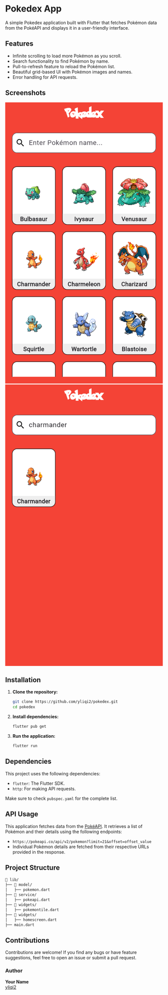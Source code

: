# Pokedex App

A simple Pokedex application built with Flutter that fetches Pokémon data from the PokéAPI and displays it in a user-friendly interface.

## Features

- Infinite scrolling to load more Pokémon as you scroll.
- Search functionality to find Pokémon by name.
- Pull-to-refresh feature to reload the Pokémon list.
- Beautiful grid-based UI with Pokémon images and names.
- Error handling for API requests.

## Screenshots

![Pokedex Screenshot](https://github.com/yliqi2/pokedex/blob/main/result/mainscreen.png)
![Pokedex Screenshot](https://github.com/yliqi2/pokedex/blob/main/result/searchbar.png)

## Installation

1. **Clone the repository:**
   ```sh
   git clone https://github.com/yliqi2/pokedex.git
   cd pokedex
   ```

2. **Install dependencies:**
   ```sh
   flutter pub get
   ```

3. **Run the application:**
   ```sh
   flutter run
   ```

## Dependencies

This project uses the following dependencies:

- `flutter`: The Flutter SDK.
- `http`: For making API requests.

Make sure to check `pubspec.yaml` for the complete list.

## API Usage

This application fetches data from the [PokéAPI](https://pokeapi.co/). It retrieves a list of Pokémon and their details using the following endpoints:

- `https://pokeapi.co/api/v2/pokemon?limit=21&offset=offset_value`
- Individual Pokémon details are fetched from their respective URLs provided in the response.

## Project Structure

```
📂 lib/
├── 📂 model/
│   ├── pokemon.dart
├── 📂 service/
│   ├── pokeapi.dart
├── 📂 widgets/
│   ├── pokemontile.dart
├── 📂 widgets/
│   ├── homescreen.dart
├── main.dart
```

## Contributions

Contributions are welcome! If you find any bugs or have feature suggestions, feel free to open an issue or submit a pull request.

### Author

**Your Name**  
[yliqi2](https://github.com/yliqi2)  


